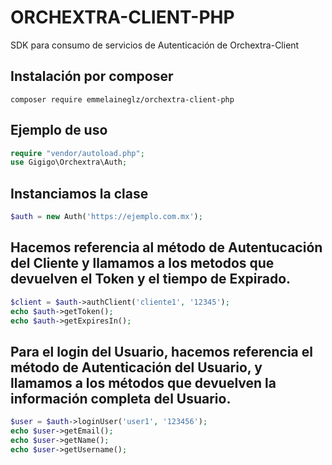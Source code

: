# ORCHEXTRA-CLIENT-PHP 

SDK para consumo de servicios de Autenticación de Orchextra-Client

## Instalación por composer

```
composer require emmelaineglz/orchextra-client-php
```

## Ejemplo de uso

```php
require "vendor/autoload.php";
use Gigigo\Orchextra\Auth;
```
## Instanciamos la clase

```php
$auth = new Auth('https://ejemplo.com.mx');
```

## Hacemos referencia al método de Autentucación del Cliente y llamamos a los metodos que devuelven el Token y el tiempo de Expirado.

```php
$client = $auth->authClient('cliente1', '12345');
echo $auth->getToken();
echo $auth->getExpiresIn();
```

## Para el login del Usuario, hacemos referencia el método de Autenticación del Usuario, y llamamos a los métodos que devuelven la información completa del Usuario.

```php
$user = $auth->loginUser('user1', '123456');
echo $user->getEmail();
echo $user->getName();
echo $user->getUsername();
```
